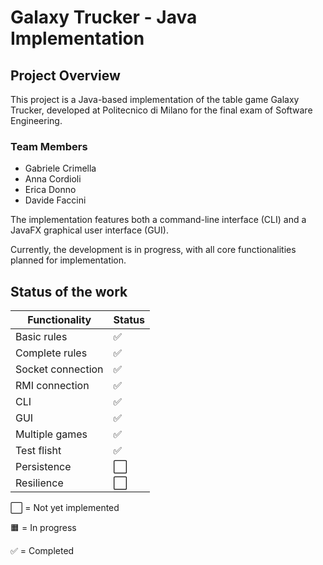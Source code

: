 # Galaxy Trucker - Java Implementation

## Project Overview

This project is a Java-based implementation of the table game Galaxy Trucker, developed at Politecnico di Milano for the final exam of Software Engineering.

### Team Members
- Gabriele Crimella
- Anna Cordioli
- Erica Donno
- Davide Faccini

The implementation features both a command-line interface (CLI) and a JavaFX graphical user interface (GUI). 

Currently, the development is in progress, with all core functionalities planned for implementation.

## Status of the work

| Functionality     | Status           | 
|-------------------|------------------|
| Basic rules       |✅|
| Complete rules    |✅|
| Socket connection |✅|
| RMI connection    |✅|
| CLI               |✅|
| GUI               |✅|
| Multiple games    |✅|
| Test flisht       |✅|
| Persistence       |⬜|
| Resilience        |⬜|

⬜ = Not yet implemented

🟧 = In progress

✅ = Completed